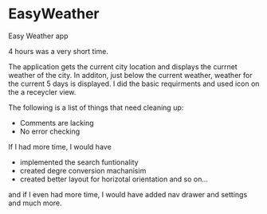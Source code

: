 # EasyWeather
Easy Weather app

4 hours was a very short time. 

The application gets the current city location and displays the currnet weather of the city.
In additon,  just below the current weather, weather for the current 5 days is displayed.
I did the basic requirments and used icon on the a receycler view. 

The following is a list of things that need cleaning up:
* Comments are lacking
* No error checking

If I had more time, I would have
* implemented the search funtionality
* created degre conversion machanisim
* created better layout for horizotal orientation
and so on...

and if I even had more time, I would have added nav drawer and settings and much more.

